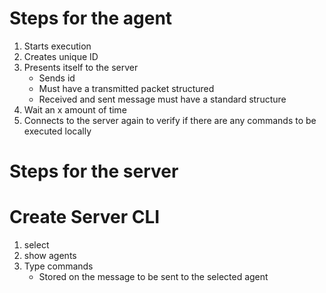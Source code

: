 # Steps for the agent
1. Starts execution
2. Creates unique ID
3. Presents itself to the server
    - Sends id
    - Must have a transmitted packet structured
    - Received and sent message must have a standard structure
4. Wait an x amount of time
5. Connects to the server again to verify if there are any commands to be executed locally

# Steps for the server

# Create Server CLI
1. select <AgentID>
2. show agents
3. Type commands
    - Stored on the message to be sent to the selected agent
